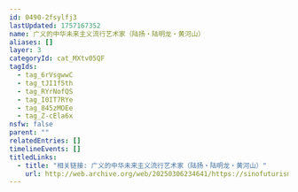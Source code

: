 ```yaml
---
id: 0490-2fsylfj3
lastUpdated: 1757167352
name: 广义的中华未来主义流行艺术家（陆扬・陆明龙・黄河山）
aliases: []
layer: 3
categoryId: cat_MXtv05QF
tagIds:
  - tag_6rVsgwwC
  - tag_tJI1f5th
  - tag_RYrNofQS
  - tag_I0IT7RYe
  - tag_845zMOEe
  - tag_Z-cEla6x
nsfw: false
parent: ""
relatedEntries: []
timelineEvents: []
titledLinks:
  - title: "相关链接: 广义的中华未来主义流行艺术家（陆扬・陆明龙・黄河山）"
    url: http://web.archive.org/web/20250306234641/https://sinofuturism.com/
---
```


